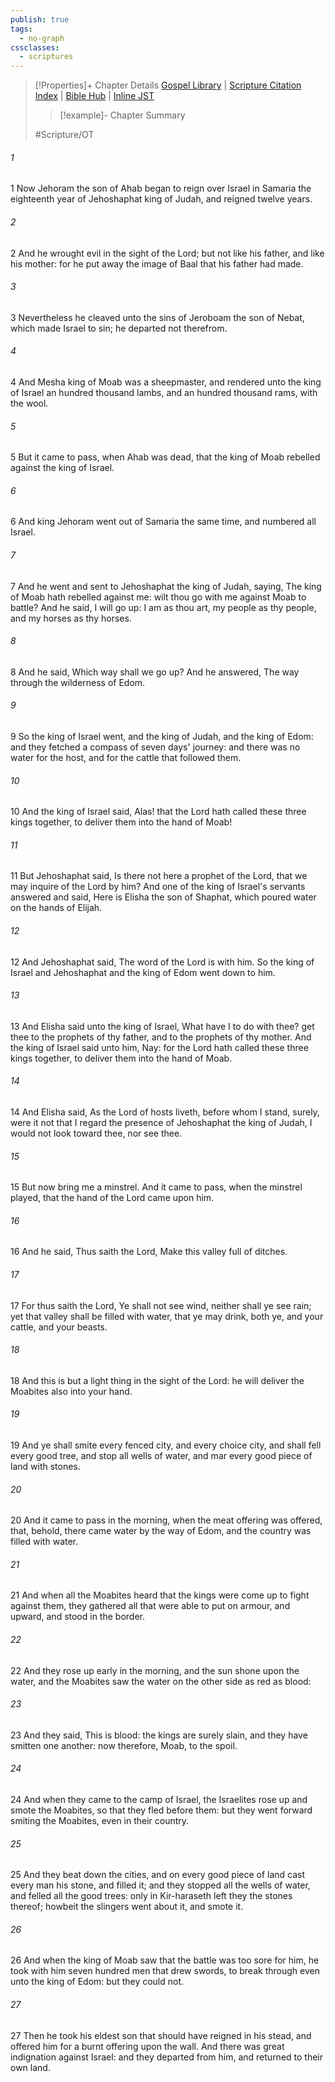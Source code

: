 ```yaml
---
publish: true
tags:
  - no-graph
cssclasses:
  - scriptures
---
```

>[!Properties]+ Chapter Details
>[Gospel Library](https://churchofjesuschrist.org/study/scriptures/ot/2-kgs/3?lang=eng)    |    [Scripture Citation Index](https://scriptures.byu.edu/#07003::c07003)    |    [Bible Hub](https://biblehub.com/2_kings/3.htm)    |    [Inline JST](https://scripturetoolbox.com/html/ic/2Kings/3.html)
>>[!example]- Chapter Summary
>> 
> 
>
>#Scripture/OT
###### 1
1 Now Jehoram the son of Ahab began to reign over Israel in Samaria the eighteenth year of Jehoshaphat king of Judah, and reigned twelve years.
###### 2
2 And he wrought evil in the sight of the Lord; but not like his father, and like his mother: for he put away the image of Baal that his father had made.
###### 3
3 Nevertheless he cleaved unto the sins of Jeroboam the son of Nebat, which made Israel to sin; he departed not therefrom.
###### 4
4 And Mesha king of Moab was a sheepmaster, and rendered unto the king of Israel an hundred thousand lambs, and an hundred thousand rams, with the wool.
###### 5
5 But it came to pass, when Ahab was dead, that the king of Moab rebelled against the king of Israel.
###### 6
6 And king Jehoram went out of Samaria the same time, and numbered all Israel.
###### 7
7 And he went and sent to Jehoshaphat the king of Judah, saying, The king of Moab hath rebelled against me: wilt thou go with me against Moab to battle? And he said, I will go up: I am as thou art, my people as thy people, and my horses as thy horses.
###### 8
8 And he said, Which way shall we go up? And he answered, The way through the wilderness of Edom.
###### 9
9 So the king of Israel went, and the king of Judah, and the king of Edom: and they fetched a compass of seven days' journey: and there was no water for the host, and for the cattle that followed them.
###### 10
10 And the king of Israel said, Alas! that the Lord hath called these three kings together, to deliver them into the hand of Moab!
###### 11
11 But Jehoshaphat said, Is there not here a prophet of the Lord, that we may inquire of the Lord by him? And one of the king of Israel's servants answered and said, Here is Elisha the son of Shaphat, which poured water on the hands of Elijah.
###### 12
12 And Jehoshaphat said, The word of the Lord is with him. So the king of Israel and Jehoshaphat and the king of Edom went down to him.
###### 13
13 And Elisha said unto the king of Israel, What have I to do with thee? get thee to the prophets of thy father, and to the prophets of thy mother. And the king of Israel said unto him, Nay: for the Lord hath called these three kings together, to deliver them into the hand of Moab.
###### 14
14 And Elisha said, As the Lord of hosts liveth, before whom I stand, surely, were it not that I regard the presence of Jehoshaphat the king of Judah, I would not look toward thee, nor see thee.
###### 15
15 But now bring me a minstrel. And it came to pass, when the minstrel played, that the hand of the Lord came upon him.
###### 16
16 And he said, Thus saith the Lord, Make this valley full of ditches.
###### 17
17 For thus saith the Lord, Ye shall not see wind, neither shall ye see rain; yet that valley shall be filled with water, that ye may drink, both ye, and your cattle, and your beasts.
###### 18
18 And this is but a light thing in the sight of the Lord: he will deliver the Moabites also into your hand.
###### 19
19 And ye shall smite every fenced city, and every choice city, and shall fell every good tree, and stop all wells of water, and mar every good piece of land with stones.
###### 20
20 And it came to pass in the morning, when the meat offering was offered, that, behold, there came water by the way of Edom, and the country was filled with water.
###### 21
21 And when all the Moabites heard that the kings were come up to fight against them, they gathered all that were able to put on armour, and upward, and stood in the border.
###### 22
22 And they rose up early in the morning, and the sun shone upon the water, and the Moabites saw the water on the other side as red as blood:
###### 23
23 And they said, This is blood: the kings are surely slain, and they have smitten one another: now therefore, Moab, to the spoil.
###### 24
24 And when they came to the camp of Israel, the Israelites rose up and smote the Moabites, so that they fled before them: but they went forward smiting the Moabites, even in their country.
###### 25
25 And they beat down the cities, and on every good piece of land cast every man his stone, and filled it; and they stopped all the wells of water, and felled all the good trees: only in Kir-haraseth left they the stones thereof; howbeit the slingers went about it, and smote it.
###### 26
26 And when the king of Moab saw that the battle was too sore for him, he took with him seven hundred men that drew swords, to break through even unto the king of Edom: but they could not.
###### 27
27 Then he took his eldest son that should have reigned in his stead, and offered him for a burnt offering upon the wall. And there was great indignation against Israel: and they departed from him, and returned to their own land.
